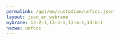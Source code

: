 ```yaml
---
permalink: /api/en/custodian/unfccc.json
layout: json_en_wybrane
wybrane: 13-2-1,13-3-1,13-a-1,13-b-1
nazwa: unfccc
---
```

